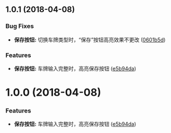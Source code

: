 <a name="1.0.1"></a>

## 1.0.1 (2018-04-08)

### Bug Fixes

* **保存按钮:** 切换车牌类型时，“保存”按钮高亮效果不更改 ([0601b5d](https://github.com/liaoyinglong/plate-number-input/commit/0601b5d))

### Features

* **保存按钮:** 车牌输入完整时，高亮保存按钮 ([e5b94da](https://github.com/liaoyinglong/plate-number-input/commit/e5b94da))

<a name="1.0.0"></a>

# 1.0.0 (2018-04-08)

### Features

* **保存按钮:** 车牌输入完整时，高亮保存按钮 ([e5b94da](https://github.com/liaoyinglong/plate-number-input/commit/e5b94da))

